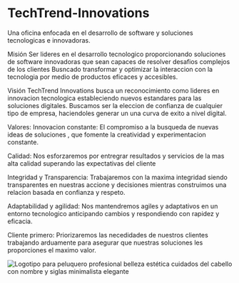 # TechTrend-Innovations
Una oficina enfocada en el desarrollo de software y soluciones
tecnologicas e innovadoras.

Misión
Ser lideres en el desarrollo tecnologico proporcionando soluciones de software
innovadoras que sean capaces de resolver desafios complejos de los clientes
Busncado transformar y optimizar la interaccion con la tecnologia por medio de productos
eficaces y accesibles.

Visión
TechTrend Innovations busca un reconocimiento como lideres
en innovacion tecnologica estableciendo nuevos estandares para las soluciones digitales.
Buscamos ser la eleccion de confianza de cualquier tipo de empresa,
haciendoles generar un una curva de exito a nivel digital.


Valores:
Innovacion constante: El compromiso a la busqueda de nuevas ideas de soluciones
, que fomente la creatividad y experimentacion constante.

Calidad: Nos esforzaremos por entregrar resultados y servicios de la mas alta calidad
superando las expectativas del cliente

Integridad y Transparencia: Trabajaremos con la maxima integridad siendo transparentes
en nuestras accione y decisiones mientras construimos una relacion basada en confianza y respeto.

Adaptabilidad y agilidad: Nos mantendremos agiles y adaptativos en un entorno tecnologico
anticipando cambios y respondiendo con rapidez y eficacia.

Cliente primero: Priorizaremos las necedidades de nuestros clientes
trabajando arduamente para asegurar que nuestras soluciones les proporciones el maximo valor.



![Logotipo para peluquero profesional belleza estética cuidados del cabello con nombre y siglas minimalista elegante](https://github.com/Foferr/TechTrend-Innovations/assets/117334241/7cf5f74b-d9d3-4d96-8641-40f6b5ed5d90)





